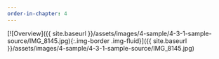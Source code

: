 ```yaml
---
order-in-chapter: 4
---
```


[![Overview]({{ site.baseurl }}/assets/images/4-sample/4-3-1-sample-source/IMG_8145.jpg){:.img-border .img-fluid}]({{
site.baseurl }}/assets/images/4-sample/4-3-1-sample-source/IMG_8145.jpg)